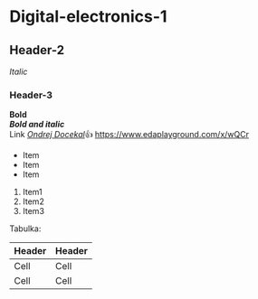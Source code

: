 # Digital-electronics-1
## Header-2
*Italic*
### Header-3
__Bold__\
*__Bold and italic__*\
Link [*Ondrej Docekal*](https://github.com/Docekal-Ondrej):+1:
https://www.edaplayground.com/x/wQCr
- Item
- Item
- Item
1. Item1
2. Item2
3. Item3

Tabulka:

| Header | Header |
| ------------- | ------------- |
| Cell  | Cell  |
| Cell  | Cell  |

